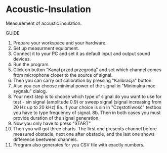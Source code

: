 # Acoustic-Insulation
Measurement of acoustic insulation.

GUIDE               
        
1. Prepare your workspace and your hardware.
2. Set up measurment equipment.
3. Connect it to your PC and set it as default input and output sound devices.
4. Run the program.
5. Click on button "Kanał przed przegrodą" and set which channel comes from microphone closer to the source of signal.
6. Then you can carry out calibration by pressing "Kalibracja" button.
7. Also you can choose minimal power of the signal in "Minimalna moc sygnału" dialog.
8. Your next step is to choose which type of signal do you want to use for test - sin signal (amplitude 0.9) or sweep signal (signal increasing from 20 Hz up to 20 kHz)
8a. If your choice is sin in "Częstotliwość" textbox you have to type frequency of signal.
8b. Then in both cases you must provide duration of the signal generation.
9. Now you only have to press "START"
10. Then you will got three charts. The first one presents channel before measured obstacle, next one after obstacle, and the last one shows difference beetween channels.
11. Program also generates for you CSV file with exactly numbers.
